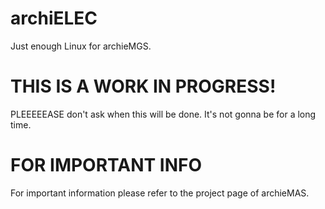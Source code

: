 # archiELEC
Just enough Linux for archieMGS.

# THIS IS A WORK IN PROGRESS!
PLEEEEEASE don't ask when this will be done. It's not gonna be for a long time.

# FOR IMPORTANT INFO
For important information please refer to the project page of archieMAS.
